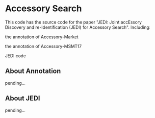 # Accessory Search

This code has the source code for the paper "JEDI: Joint accEssory Discovery and re-Identification (JEDI) for Accessory Search". Including:

the annotation of Accessory-Market

the annotation of Accessory-MSMT17

JEDI code

## About Annotation
pending...

## About JEDI
pending...
